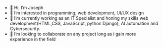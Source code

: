 - 👋 Hi, I’m Joseph
- 👀 I’m interested in programming, web development, UI/UX design
- 🌱 I’m currently working as an IT Specialist and honing my skills web development(HTML,CSS, JavaScript, python Django), AI automation and Cybersecurity.
- 💞️ I’m looking to collaborate on any project long as i gain more experience in the field

<!---
DarkEye00/DarkEye00 is a ✨ special ✨ repository because its `README.md` (this file) appears on your GitHub profile.
You can click the Preview link to take a look at your changes.
--->
